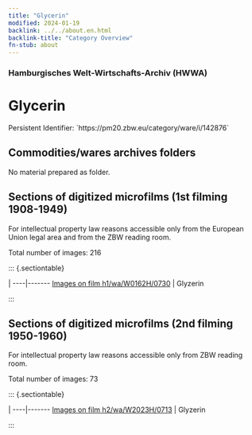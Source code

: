```yaml
---
title: "Glycerin"
modified: 2024-01-19
backlink: ../../about.en.html
backlink-title: "Category Overview"
fn-stub: about
---
```


### Hamburgisches Welt-Wirtschafts-Archiv (HWWA)

# Glycerin

<div class="hint">Persistent Identifier: `https://pm20.zbw.eu/category/ware/i/142876`</div>







## Commodities/wares archives folders





No material prepared as folder.



<a id="filmsections" />

## Sections of digitized microfilms (1st filming 1908-1949)

<p>For intellectual property law reasons accessible only from the European Union legal area and from the ZBW reading room.</p>



<p>Total number of images: 216</p>




::: {.sectiontable}

 | 
----|-------
<a class="btn" href="https://pm20.zbw.eu/film/h1/wa/W0162H/0730" rel="nofollow">Images on film h1/wa/W0162H/0730</a> | Glyzerin


:::




## Sections of digitized microfilms (2nd filming 1950-1960)

<p>For intellectual property law reasons accessible only from ZBW reading room.</p>



<p>Total number of images: 73</p>




::: {.sectiontable}

 | 
----|-------
<a class="btn" href="https://pm20.zbw.eu/film/h2/wa/W2023H/0713" rel="nofollow">Images on film h2/wa/W2023H/0713</a> | Glyzerin


:::
















